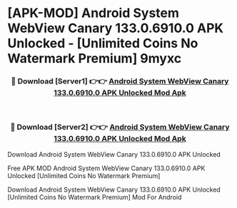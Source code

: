 # [APK-MOD] Android System WebView Canary 133.0.6910.0 APK Unlocked - [Unlimited Coins No Watermark Premium] 9myxc



<div align="center">
<h3>🔴 Download [Server1] 👉👉 <a href="https://momento.my/?title=Android_System_WebView_Canary_133.0.6910.0_APK_Unlocked">Android System WebView Canary 133.0.6910.0 APK Unlocked Mod Apk</a></h3><br>

<h3>🔴 Download [Server2] 👉👉 <a href="https://momento.my/?title=Android_System_WebView_Canary_133.0.6910.0_APK_Unlocked">Android System WebView Canary 133.0.6910.0 APK Unlocked Mod Apk</a></h3>
</div>



Download Android System WebView Canary 133.0.6910.0 APK Unlocked 

Free APK MOD Android System WebView Canary 133.0.6910.0 APK Unlocked [Unlimited Coins No Watermark Premium]

Download Android System WebView Canary 133.0.6910.0 APK Unlocked [Unlimited Coins No Watermark Premium] Mod For Android
